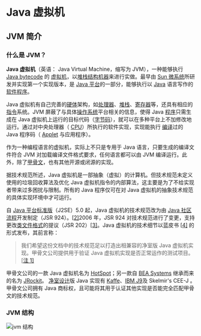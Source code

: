 # Java 虚拟机

## JVM 简介

### 什么是 JVM？

**Java 虚拟机**（英语： Java Virtual Machine，缩写为 JVM），一种能够执行 [Java bytecode](https://zh.wikipedia.org/wiki/Java_bytecode) 的 [虚拟机](https://zh.wikipedia.org/wiki/虛擬機器)，以[堆栈结构机器](https://zh.wikipedia.org/wiki/堆疊結構機器)来进行实做。最早由 [Sun 微系统](https://zh.wikipedia.org/wiki/昇陽電腦)所研发并实现第一个实现版本，是 [Java 平台](https://zh.wikipedia.org/wiki/Java平臺)的一部分，能够执行以 [Java](https://zh.wikipedia.org/wiki/Java) 语言写作的 [软件](https://zh.wikipedia.org/wiki/軟體)[程序](https://zh.wikipedia.org/wiki/程式)。

Java 虚拟机有自己完善的[硬体](https://zh.wikipedia.org/wiki/硬體)架构，如[处理器](https://zh.wikipedia.org/wiki/处理器)、[堆栈](https://zh.wikipedia.org/wiki/堆栈)、[寄存器](https://zh.wikipedia.org/wiki/寄存器)等，还具有相应的[指令](https://zh.wikipedia.org/wiki/指令)系统。JVM 屏蔽了与具体[操作系统](https://zh.wikipedia.org/wiki/操作系统)平台相关的信息，使得 Java [程序](https://zh.wikipedia.org/wiki/程序)只需生成在 Java 虚拟机上运行的目标代码（[字节码](https://zh.wikipedia.org/wiki/字节码)），就可以在多种平台上不加修改地运行。通过对中央处理器（ [CPU](https://zh.wikipedia.org/wiki/CPU)）所执行的软件实现，实现能执行 [编译](https://zh.wikipedia.org/wiki/编译)过的 Java 程序码（ [Applet](https://zh.wikipedia.org/wiki/Applet) 与应用程序）。

作为一种编程语言的虚拟机，实际上不只是专用于 Java 语言，只要生成的编译文件符合 JVM 对加载编译文件格式要求，任何语言都可以由 JVM 编译运行。此外，除了[甲骨文](https://zh.wikipedia.org/wiki/甲骨文公司)，也有其他开源或闭源的实现。

据技术规范所述，Java 虚拟机是一部抽象（虚拟）的计算机。但技术规范未定义使用的垃圾回收算法及优化 Java 虚拟机指令的内部算法，这主要是为了不给实现者带来过多困扰与限制。所有的 Java 程序仅可在对 Java 虚拟机的抽象技术规范的具体实现环境中才可运行。

自 [Java 平台标准版](https://zh.wikipedia.org/wiki/Java_SE)（J2SE）5.0 起，Java 虚拟机的技术规范改为由 [Java 社区流程](https://zh.wikipedia.org/wiki/JCP)开发制定（JSR 924）。[[2\]](https://zh.wikipedia.org/wiki/Java虚拟机#cite_note-2)2006 年，JSR 924 对技术规范进行了变更，支持更改[类文件格式](https://zh.wikipedia.org/w/index.php?title=Class_(文件格式)&action=edit&redlink=1)的提议（JSR 202）[[3\]](https://zh.wikipedia.org/wiki/Java虚拟机#cite_note-3)。Java 虚拟机的技术细节以蓝皮书 [[4\]](https://zh.wikipedia.org/wiki/Java虚拟机#cite_note-4) 的形式发布，其前言称：

> 我们希望这份文档中的技术规范足以打造出相兼容的净室版 Java 虚拟机实现。甲骨文公司提供用于验证 Java 虚拟机实现是否正常运作的测试项目。[[注 1\]](https://zh.wikipedia.org/wiki/Java虚拟机#cite_note-5)

甲骨文公司的一款 Java 虚拟机名为 [HotSpot](https://zh.wikipedia.org/wiki/HotSpot)；另一款自 [BEA Systems](https://zh.wikipedia.org/wiki/BEA_Systems) 继承而来的名为 [JRockit](https://zh.wikipedia.org/wiki/JRockit)。 [净室设计](https://zh.wikipedia.org/wiki/净室设计)版 Java 实现有 [Kaffe](https://zh.wikipedia.org/w/index.php?title=Kaffe&action=edit&redlink=1)、[IBM J9](https://zh.wikipedia.org/w/index.php?title=IBM_J9&action=edit&redlink=1)及 Skelmir's CEE-J 。甲骨文公司拥有 Java 商标权，且可能将其用于认证其他实现是否能完全匹配甲骨文的技术规范。

### JVM 结构

![jvm 结构](https://cdn.jsdelivr.net/gh/AlexChen68/images@master/blog/jvm.png)